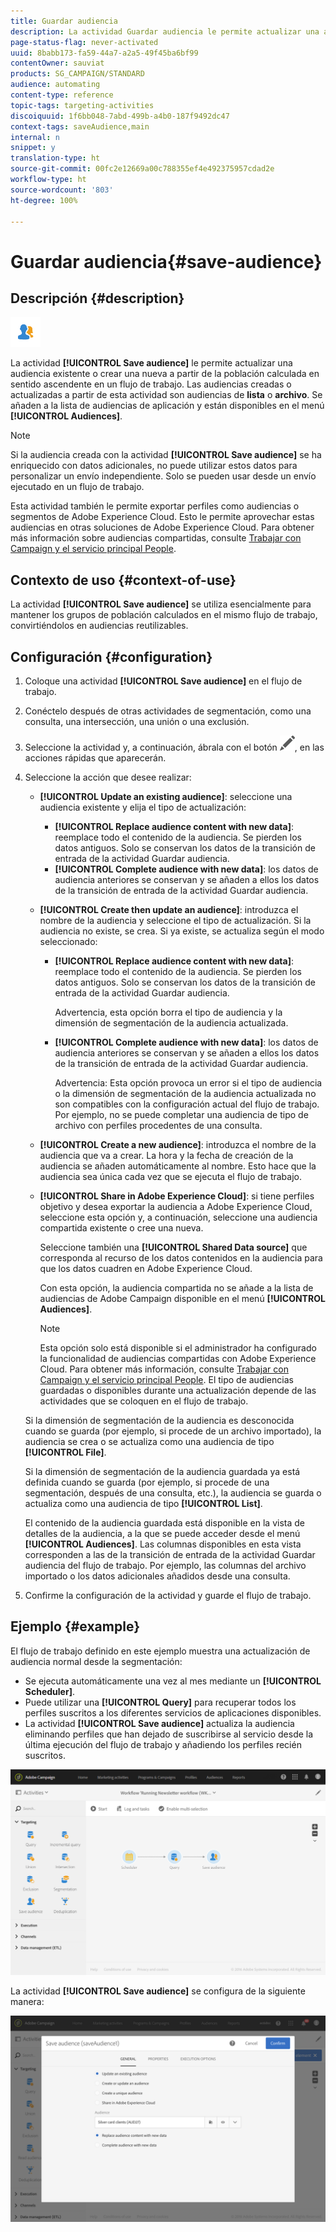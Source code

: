 ```yaml
---
title: Guardar audiencia
description: La actividad Guardar audiencia le permite actualizar una audiencia existente o crear una nueva a partir de la población calculada en sentido ascendente en un flujo de trabajo.
page-status-flag: never-activated
uuid: 8babb173-fa59-44a7-a2a5-49f45ba6bf99
contentOwner: sauviat
products: SG_CAMPAIGN/STANDARD
audience: automating
content-type: reference
topic-tags: targeting-activities
discoiquuid: 1f6bb048-7abd-499b-a4b0-187f9492dc47
context-tags: saveAudience,main
internal: n
snippet: y
translation-type: ht
source-git-commit: 00fc2e12669a00c788355ef4e492375957cdad2e
workflow-type: ht
source-wordcount: '803'
ht-degree: 100%

---
```



# Guardar audiencia{#save-audience}

## Descripción {#description}

![](assets/save_audience.png)

La actividad **[!UICONTROL Save audience]** le permite actualizar una audiencia existente o crear una nueva a partir de la población calculada en sentido ascendente en un flujo de trabajo. Las audiencias creadas o actualizadas a partir de esta actividad son audiencias de **lista** o **archivo**. Se añaden a la lista de audiencias de aplicación y están disponibles en el menú **[!UICONTROL Audiences]**.

>[!NOTE]
>
>Si la audiencia creada con la actividad **[!UICONTROL Save audience]** se ha enriquecido con datos adicionales, no puede utilizar estos datos para personalizar un envío independiente. Solo se pueden usar desde un envío ejecutado en un flujo de trabajo.

Esta actividad también le permite exportar perfiles como audiencias o segmentos de Adobe Experience Cloud. Esto le permite aprovechar estas audiencias en otras soluciones de Adobe Experience Cloud. Para obtener más información sobre audiencias compartidas, consulte [Trabajar con Campaign y el servicio principal People](../../integrating/using/about-campaign-audience-manager-or-people-core-service-integration.md).

## Contexto de uso {#context-of-use}

La actividad **[!UICONTROL Save audience]** se utiliza esencialmente para mantener los grupos de población calculados en el mismo flujo de trabajo, convirtiéndolos en audiencias reutilizables.

## Configuración {#configuration}

1. Coloque una actividad **[!UICONTROL Save audience]** en el flujo de trabajo.
1. Conéctelo después de otras actividades de segmentación, como una consulta, una intersección, una unión o una exclusión.
1. Seleccione la actividad y, a continuación, ábrala con el botón ![](assets/edit_darkgrey-24px.png), en las acciones rápidas que aparecerán.
1. Seleccione la acción que desee realizar:

   * **[!UICONTROL Update an existing audience]**: seleccione una audiencia existente y elija el tipo de actualización:

      * **[!UICONTROL Replace audience content with new data]**: reemplace todo el contenido de la audiencia. Se pierden los datos antiguos. Solo se conservan los datos de la transición de entrada de la actividad Guardar audiencia.
      * **[!UICONTROL Complete audience with new data]**: los datos de audiencia anteriores se conservan y se añaden a ellos los datos de la transición de entrada de la actividad Guardar audiencia.
   * **[!UICONTROL Create then update an audience]**: introduzca el nombre de la audiencia y seleccione el tipo de actualización. Si la audiencia no existe, se crea. Si ya existe, se actualiza según el modo seleccionado:

      * **[!UICONTROL Replace audience content with new data]**: reemplace todo el contenido de la audiencia. Se pierden los datos antiguos. Solo se conservan los datos de la transición de entrada de la actividad Guardar audiencia.

         Advertencia, esta opción borra el tipo de audiencia y la dimensión de segmentación de la audiencia actualizada.

      * **[!UICONTROL Complete audience with new data]**: los datos de audiencia anteriores se conservan y se añaden a ellos los datos de la transición de entrada de la actividad Guardar audiencia.

         Advertencia: Esta opción provoca un error si el tipo de audiencia o la dimensión de segmentación de la audiencia actualizada no son compatibles con la configuración actual del flujo de trabajo. Por ejemplo, no se puede completar una audiencia de tipo de archivo con perfiles procedentes de una consulta.
   * **[!UICONTROL Create a new audience]**: introduzca el nombre de la audiencia que va a crear. La hora y la fecha de creación de la audiencia se añaden automáticamente al nombre. Esto hace que la audiencia sea única cada vez que se ejecuta el flujo de trabajo.
   * **[!UICONTROL Share in Adobe Experience Cloud]**: si tiene perfiles objetivo y desea exportar la audiencia a Adobe Experience Cloud, seleccione esta opción y, a continuación, seleccione una audiencia compartida existente o cree una nueva.

      Seleccione también una **[!UICONTROL Shared Data source]** que corresponda al recurso de los datos contenidos en la audiencia para que los datos cuadren en Adobe Experience Cloud.

      Con esta opción, la audiencia compartida no se añade a la lista de audiencias de Adobe Campaign disponible en el menú **[!UICONTROL Audiences]**.

      >[!NOTE]
      >
      >Esta opción solo está disponible si el administrador ha configurado la funcionalidad de audiencias compartidas con Adobe Experience Cloud. Para obtener más información, consulte [Trabajar con Campaign y el servicio principal People](../../integrating/using/about-campaign-audience-manager-or-people-core-service-integration.md).
   El tipo de audiencias guardadas o disponibles durante una actualización depende de las actividades que se coloquen en el flujo de trabajo.

   Si la dimensión de segmentación de la audiencia es desconocida cuando se guarda (por ejemplo, si procede de un archivo importado), la audiencia se crea o se actualiza como una audiencia de tipo **[!UICONTROL File]**.

   Si la dimensión de segmentación de la audiencia guardada ya está definida cuando se guarda (por ejemplo, si procede de una segmentación, después de una consulta, etc.), la audiencia se guarda o actualiza como una audiencia de tipo **[!UICONTROL List]**.

   El contenido de la audiencia guardada está disponible en la vista de detalles de la audiencia, a la que se puede acceder desde el menú **[!UICONTROL Audiences]**. Las columnas disponibles en esta vista corresponden a las de la transición de entrada de la actividad Guardar audiencia del flujo de trabajo. Por ejemplo, las columnas del archivo importado o los datos adicionales añadidos desde una consulta.

1. Confirme la configuración de la actividad y guarde el flujo de trabajo.

## Ejemplo {#example}

El flujo de trabajo definido en este ejemplo muestra una actualización de audiencia normal desde la segmentación:

* Se ejecuta automáticamente una vez al mes mediante un **[!UICONTROL Scheduler]**.
* Puede utilizar una **[!UICONTROL Query]** para recuperar todos los perfiles suscritos a los diferentes servicios de aplicaciones disponibles.
* La actividad **[!UICONTROL Save audience]** actualiza la audiencia eliminando perfiles que han dejado de suscribirse al servicio desde la última ejecución del flujo de trabajo y añadiendo los perfiles recién suscritos.

![](assets/save_audience_example_1.png)

La actividad **[!UICONTROL Save audience]** se configura de la siguiente manera:

![](assets/save_audience_example_2.png)

